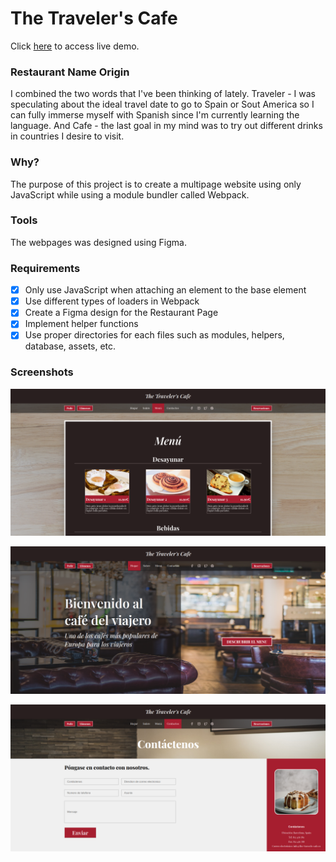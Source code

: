 # The Traveler's Cafe
Click [here](https://bbntpl.github.io/travelers-cafe/) to access live demo.

### Restaurant Name Origin
I combined the two words that I've been thinking of lately. Traveler - I was speculating about the ideal travel date to go to Spain or Sout America so I can fully immerse myself with Spanish since I'm currently learning the language. And Cafe - the last goal in my mind was to try out different drinks in countries I desire to visit.

### Why?
The purpose of this project is to create a multipage website using only JavaScript while using a module bundler called Webpack. 

### Tools
The webpages was designed using Figma.

### Requirements
- [X] Only use JavaScript when attaching an element to the base element
- [X] Use different types of loaders in Webpack
- [X] Create a Figma design for the Restaurant Page
- [X] Implement helper functions
- [X] Use proper directories for each files such as modules, helpers, database, assets, etc.

### Screenshots
![restaurant-page__ss.png](/src/assets/screenshots/restaurant-page__ss.png)

![restaurant-page__ss2.png](/src/assets/screenshots/restaurant-page__ss2.png)

![restaurant-page__ss3.png](/src/assets/screenshots/restaurant-page__ss3.png)
